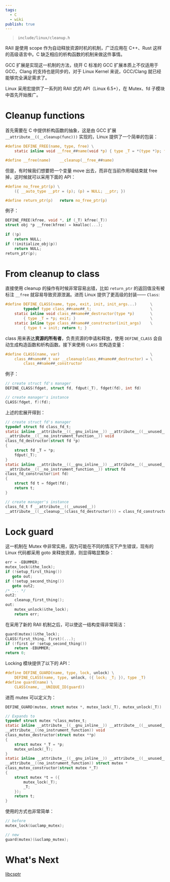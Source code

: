 ```yaml
---
tags:
  - C
  - wiki
publish: true
---
```


> `include/linux/cleanup.h`

RAII 是使用 scope 作为自动释放资源时机的机制，广泛应用在 C++、Rust 这样的高级语言中。C 缺乏相应的析构函数的机制来做这件事情。

GCC 扩展是实现这一机制的方法，绕开 C 标准的 GCC 扩展本质上不仅适用于 GCC，Clang 的支持也是同步的，对于 Linux Kernel 来说，GCC/Clang 就已经能够完全满足需求了。

Linux 采用宏提供了一系列的 RAII 式的 API（Linux 6.5+），在 Mutex、fd 子模块中首先开始推广。

# Cleanup functions

首先需要在 C 中提供析构函数的抽象，这是由 GCC 扩展 `__attribute__((__cleanup(func)))` 实现的，Linux 提供了一个简单的包装：

```c
#define DEFINE_FREE(name, type, free) \
	static inline void __free_##name(void *p) { type _T = *(type *)p; free;}

#define __free(name)	__cleanup(__free_##name) 
```

但是，有时候我们想要把一个变量 move 出去，而非在当前作用域结束就 free 掉，这时候就可以采用下面的 API：

```c
#define no_free_ptr(p) \
	({ __auto_type __ptr = (p); (p) = NULL; __ptr; })

#define return_ptr(p)	return no_free_ptr(p)
```

例子：

```c
DEFINE_FREE(kfree, void *, if (_T) kfree(_T))
struct obj *p __free(kfree) = kmalloc(...);
  
if (!p)
	return NULL;
if (!initialize_obj(p))
	return NULL;
return_ptr(p);
```

# From cleanup to class

直接使用 cleanup 的操作有时候非常容易出错，比如 `return_ptr` 的返回值没有被标注 `__free` 就容易导致资源泄漏。进而 Linux 提供了更高级的封装—— `Class`:

```c
#define DEFINE_CLASS(name, type, exit, init, init_args...)		\
        typedef type class_##name##_t;					        \
	static inline void class_##name##_destructor(type *p)		\
		{ type _T = *p; exit; }					                \
	static inline type class_##name##_constructor(init_args)	\
	    { type t = init; return t; }
```

class 用来表达**资源的所有者**，负责资源的申请和释放，使用 `DEFINE_CLASS` 会自动生成构造函数和析构函数。接下来使用 `CLASS` 宏构造变量：

```c
#define CLASS(name, var)						                \
	class_##name##_t var __cleanup(class_##name##_destructor) =	\
		class_##name##_constructor
```

例子：

```c
// create struct fd's manager
DEFINE_CLASS(fdget, struct fd, fdput(_T), fdget(fd), int fd)

// create manager's instance
CLASS(fdget, f)(fd);
```

上述的宏展开得到：

```c
// create struct fd's manager
typedef struct fd class_fd_t;
static inline __attribute__((__gnu_inline__)) __attribute__((__unused__))
__attribute__((__no_instrument_function__)) void
class_fd_destructor(struct fd *p)
{
	struct fd _T = *p;
	fdput(_T);
}
static inline __attribute__((__gnu_inline__)) __attribute__((__unused__))
__attribute__((__no_instrument_function__)) struct fd
class_fd_constructor(int fd)
{
	struct fd t = fdget(fd);
	return t;
}

// create manager's instance
class_fd_t f __attribute__((__unused__))
__attribute__((__cleanup__(class_fd_destructor))) = class_fd_constructor(fd)
```

# Lock guard

这一机制在 Mutex 中非常实用，因为可能在不同的情况下产生错误，现有的 Linux 代码都采用 goto 来释放资源，则显得略显繁杂：

```c
err = -EBUMMER;
mutex_lock(&the_lock);
if (!setup_first_thing())
   goto out;
if (!setup_second_thing())
   goto out2;
/* ... */
out2:
	cleanup_first_thing();
out:
	mutex_unlock(&the_lock);
	return err;
```

在采用了新的 RAII 机制之后，可以使这一结构变得非常简洁：

```c
guard(mutex)(&the_lock);
CLASS(first_thing, first)(...);
if (!first or !setup_second_thing())
	return -EBUMMER;
return 0;
```

Locking 模块提供了以下的 API：

```c
#define DEFINE_GUARD(name, type, lock, unlock) \
	DEFINE_CLASS(name, type, unlock, ({ lock; _T; }), type _T)
#define guard(name) \
	CLASS(name, __UNIQUE_ID(guard))
```

进而 mutex 可以定义为：

```c
DEFINE_GUARD(mutex, struct mutex *, mutex_lock(_T), mutex_unlock(_T))

// Expands to
typedef struct mutex *class_mutex_t;
static inline __attribute__((__gnu_inline__)) __attribute__((__unused__))
__attribute__((no_instrument_function)) void
class_mutex_destructor(struct mutex **p)
{
	struct mutex *_T = *p;
	mutex_unlock(_T);
}
static inline __attribute__((__gnu_inline__)) __attribute__((__unused__))
__attribute__((no_instrument_function)) struct mutex *
class_mutex_constructor(struct mutex *_T)
{
	struct mutex *t = ({
		mutex_lock(_T);
		_T;
	});
	return t;
}
```

使用的方式也非常简单：

```c
// before
mutex_lock(&uclamp_mutex);

// new
guard(mutex)(&uclamp_mutex);
```

# What's Next
[libcsptr](https://github.com/Snaipe/libcsptr/blob/master)